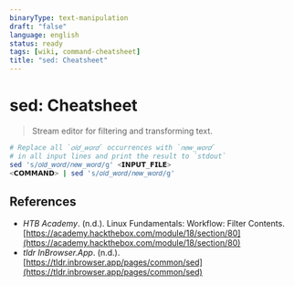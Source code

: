 ```yaml
---
binaryType: text-manipulation
draft: "false"
language: english
status: ready
tags: [wiki, command-cheatsheet]
title: "sed: Cheatsheet"
---
```


# sed: Cheatsheet

> Stream editor for filtering and transforming text.

```bash
# Replace all `𝑜𝑙𝑑_𝑤𝑜𝑟𝑑` occurrences with `𝑛𝑒𝑤_𝑤𝑜𝑟𝑑`
# in all input lines and print the result to `stdout`
sed 's/𝑜𝑙𝑑_𝑤𝑜𝑟𝑑/𝑛𝑒𝑤_𝑤𝑜𝑟𝑑/g' <𝗜𝗡𝗣𝗨𝗧_𝗙𝗜𝗟𝗘>
<𝗖𝗢𝗠𝗠𝗔𝗡𝗗> | sed 's/𝑜𝑙𝑑_𝑤𝑜𝑟𝑑/𝑛𝑒𝑤_𝑤𝑜𝑟𝑑/g'
```

## References

- _HTB Academy_. (n.d.). <span class="reference-title">Linux Fundamentals: Workflow: Filter Contents</span>. [https://academy.hackthebox.com/module/18/section/80](https://academy.hackthebox.com/module/18/section/80)
- _tldr InBrowser.App_. (n.d.). [https://tldr.inbrowser.app/pages/common/sed](https://tldr.inbrowser.app/pages/common/sed)
